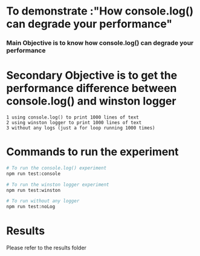 # To demonstrate :"How console.log() can degrade your performance"
### Main Objective is to know how console.log() can degrade your performance
# Secondary Objective is to get the performance difference between console.log() and winston logger
<!-- The experiment will be done in 3 parts: -->
    1 using console.log() to print 1000 lines of text
    2 using winston logger to print 1000 lines of text
    3 without any logs (just a for loop running 1000 times)


# Commands to run the experiment
```bash
# To run the console.log() experiment
npm run test:console

# To run the winston logger experiment
npm run test:winston

# To run without any logger
npm run test:noLog

```
<!-- The results will be shown in the console and save in xlsx file-->
# Results
Please refer to the results folder